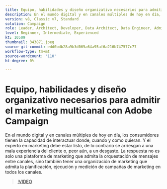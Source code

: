 ```yaml
---
title: Equipo, habilidades y diseño organizativo necesarios para admitir el marketing multicanal con Adobe Campaign
description: En el mundo digital y en canales múltiples de hoy en día, los consumidores tienen la capacidad de interactuar donde, cuando y como quieran.
version: v8, Classic v7, Standard
solution: Campaign
role: Leader, Architect, Developer, Data Architect, Data Engineer, Admin, User
level: Beginner, Intermediate, Experienced
kt: 10509
thumbnail: 343871.jpeg
source-git-commit: edd0bdb28a9b3d065a64a95af6a216b747577c77
workflow-type: tm+mt
source-wordcount: '110'
ht-degree: 0%

---
```


# Equipo, habilidades y diseño organizativo necesarios para admitir el marketing multicanal con Adobe Campaign

En el mundo digital y en canales múltiples de hoy en día, los consumidores tienen la capacidad de interactuar donde, cuando y como quieran. Y el experto en marketing debe estar listo, de lo contrario se arriesgan a una mala experiencia del cliente o, peor aún, a un desgaste. La respuesta no es solo una plataforma de marketing que admita la orquestación de mensajes entre canales, sino también tener una organización de marketing que admita la planificación, ejecución y medición de campañas de marketing en todos los canales.

>[!VIDEO](https://video.tv.adobe.com/v/343871/?quality=12&learn=on)
